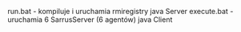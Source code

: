 run.bat - kompiluje i uruchamia rmiregistry
java Server
execute.bat - uruchamia 6 SarrusServer (6 agentów)
java Client
